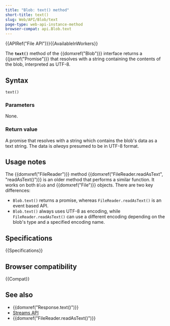 ```yaml
---
title: "Blob: text() method"
short-title: text()
slug: Web/API/Blob/text
page-type: web-api-instance-method
browser-compat: api.Blob.text
---
```


{{APIRef("File API")}}{{AvailableInWorkers}}

The **`text()`** method of the
{{domxref("Blob")}} interface returns a {{jsxref("Promise")}} that resolves with a
string containing the contents of the blob, interpreted as UTF-8.

## Syntax

```js-nolint
text()
```

### Parameters

None.

### Return value

A promise that resolves with a string which contains the blob's data
as a text string. The data is _always_ presumed to be in UTF-8 format.

## Usage notes

The {{domxref("FileReader")}} method {{domxref("FileReader.readAsText", "readAsText()")}} is an older method that performs a similar function.
It works on both `Blob` and {{domxref("File")}} objects. There are two key differences:

- `Blob.text()` returns a promise, whereas
  `FileReader.readAsText()` is an event based API.
- `Blob.text()` always uses UTF-8 as encoding, while
  `FileReader.readAsText()` can use a different encoding depending on the
  blob's type and a specified encoding name.

## Specifications

{{Specifications}}

## Browser compatibility

{{Compat}}

## See also

- {{domxref("Response.text()")}}
- [Streams API](/en-US/docs/Web/API/Streams_API)
- {{domxref("FileReader.readAsText()")}}
